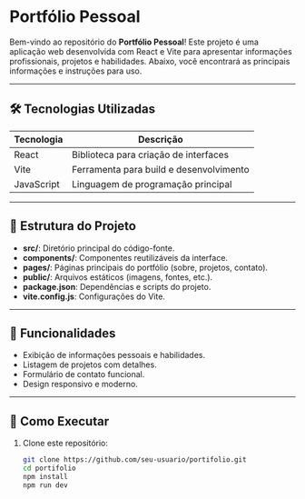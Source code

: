 # Portfólio Pessoal

Bem-vindo ao repositório do **Portfólio Pessoal**! Este projeto é uma aplicação web desenvolvida com React e Vite para apresentar informações profissionais, projetos e habilidades. Abaixo, você encontrará as principais informações e instruções para uso.

---

## 🛠 Tecnologias Utilizadas

| **Tecnologia**                   | **Descrição**                           |
|----------------------------------|-----------------------------------------|
| React                            | Biblioteca para criação de interfaces   |
| Vite                             | Ferramenta para build e desenvolvimento |
| JavaScript                       | Linguagem de programação principal      |

---

## 📖 Estrutura do Projeto

- **src/**: Diretório principal do código-fonte.
- **components/**: Componentes reutilizáveis da interface.
- **pages/**: Páginas principais do portfólio (sobre, projetos, contato).
- **public/**: Arquivos estáticos (imagens, fontes, etc.).
- **package.json**: Dependências e scripts do projeto.
- **vite.config.js**: Configurações do Vite.

---

## 🌟 Funcionalidades

- Exibição de informações pessoais e habilidades.
- Listagem de projetos com detalhes.
- Formulário de contato funcional.
- Design responsivo e moderno.

---

## 🚀 Como Executar

1. Clone este repositório:
   ```bash
   git clone https://github.com/seu-usuario/portifolio.git
   cd portifolio
   npm install
   npm run dev
